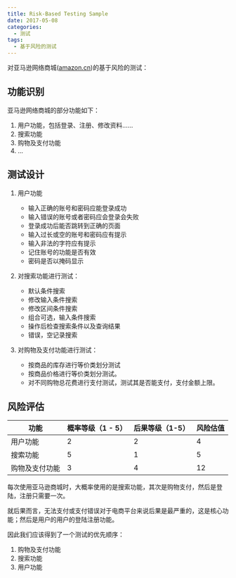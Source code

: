 ```yaml
---
title: Risk-Based Testing Sample
date: 2017-05-08
categories:
  - 测试
tags:
  - 基于风险的测试
---
```


对亚马逊网络商城([amazon.cn](https://www.amazon.cn/))的基于风险的测试：

<!--more-->

## 功能识别

亚马逊网络商城的部分功能如下：

1.  用户功能，包括登录、注册、修改资料……
2.  搜索功能
3.  购物及支付功能
4.  ...

## 测试设计

1.  用户功能
    + 输入正确的账号和密码应能登录成功
    + 输入错误的账号或者密码应会登录会失败
    + 登录成功后能否跳转到正确的页面
    + 输入过长或空的账号和密码应有提示
    + 输入非法的字符应有提示
    + 记住账号的功能是否有效
    + 密码是否以掩码显示


2.  对搜索功能进行测试：
    + 默认条件搜索
    + 修改输入条件搜索
    + 修改区间条件搜索
    + 组合可选，输入条件搜索
    + 操作后检查搜索条件以及查询结果
    + 错误，空记录搜索
3.  对购物及支付功能进行测试：
    + 按商品的库存进行等价类划分测试
    + 按商品价格进行等价类划分测试。
    + 对不同购物总花费进行支付测试，测试其是否能支付，支付金额上限。



## 风险评估



| 功能      | 概率等级（1 - 5） | 后果等级（1-5） | 风险估值 |
| ------- | ----------- | --------- | ---- |
| 用户功能    | 2           | 2         | 4    |
| 搜索功能    | 5           | 1         | 5    |
| 购物及支付功能 | 3           | 4         | 12   |

每次使用亚马逊商城时，大概率使用的是搜索功能，其次是购物支付，然后是登陆，注册只需要一次。

就后果而言，无法支付或支付错误对于电商平台来说后果是最严重的，这是核心功能；然后是用户的用户的登陆注册功能。

因此我们应该得到了一个测试的优先顺序：

1. 购物及支付功能
2. 搜索功能
3. 用户功能